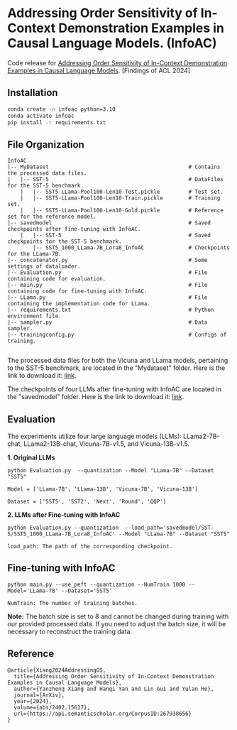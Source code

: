 # Addressing Order Sensitivity of In-Context Demonstration Examples in Causal Language Models. (InfoAC)

Code release for [Addressing Order Sensitivity of In-Context Demonstration Examples in Causal Language Models](https://arxiv.org/abs/2402.15637.pdf). [Findings of ACL 2024]

## Installation
```bash
conda create -n infoac python=3.10
conda activate infoac
pip install -r requirements.txt
```

## File Organization
```
InfoAC
|-- MyDataset                                            # Contains the processed data files.
|   |-- SST-5                                            # DataFiles for the SST-5 benchmark.
    |   |-- SST5-LLama-Pool100-Len10-Test.pickle         # Test set.
    |   |-- SST5-LLama-Pool100-Len10-Train.pickle        # Training set.
    |   |-- SST5-LLama-Pool100-Len10-Gold.pickle         # Reference set for the reference model.
|-- savedmodel                                           # Saved checkpoints after fine-tuning with InfoAC.
    |   |-- SST-5                                        # Saved checkpoints for the SST-5 benchmark.
        |-- SST5_1000_LLama-7B_Lora8_InfoAC              # Checkpoints for the LLama-7B.
|-- concatenator.py                                      # Some settings of dataloader.
|-- Evaluation.py                                        # File containing code for evaluation.
|-- main.py                                              # File containing code for fine-tuning with InfoAC.
|-- LLama.py                                             # File containing the implementation code for LLama.
|-- requirements.txt                                     # Python environment file.
|-- sampler.py                                           # Data sampler.
|-- trainingconfig.py                                    # Configs of training.


```
The processed data files for both the Vicuna and LLama models, pertaining to the SST-5 benchmark, are located in the "Mydataset" folder. Here is the link to download it: [link](https://drive.google.com/file/d/1e3flOwdvnobab1ckKd3SNn9Ic3x4gCpq/view?usp=sharing).

The checkpoints of four LLMs after fine-tuning with InfoAC are located in the "savedmodel" folder. Here is the link to download it: [link](https://drive.google.com/file/d/1ilV48BTX1r5Bs4YEoqf9u3pR5h5XFaNx/view?usp=sharing).

## Evaluation
The experiments utilize four large language models (LLMs): LLama2-7B-chat, LLama2-13B-chat, Vicuna-7B-v1.5, and Vicuna-13B-v1.5.

**1. Original LLMs**

    python Evaluation.py  --quantization --Model "LLama-7B" --Dataset "SST5"

    Model = ['LLama-7B', 'LLama-13B', 'Vicuna-7B', 'Vicuna-13B']

    Dataset = ['SST5', 'SST2', 'Next', 'Round', 'QQP']

**2. LLMs after Fine-tuning with InfoAC**

    python Evaluation.py --quantization  --load_path='savedmodel/SST-5/SST5_1000_LLama-7B_Lora8_InfoAC' --Model "LLama-7B" --Dataset "SST5"

    load_path: The path of the corresponding checkpoint.


## Fine-tuning with InfoAC

    python main.py --use_peft --quantization --NumTrain 1000 --Model='LLama-7B' --Dataset='SST5'
    
    NumTrain: The number of training batches.

**Note:** The batch size is set to 8 and cannot be changed during training with our provided processed data. If you need to adjust the batch size, it will be necessary to reconstruct the training data.



## Reference
```
@article{Xiang2024AddressingOS,
  title={Addressing Order Sensitivity of In-Context Demonstration Examples in Causal Language Models},
  author={Yanzheng Xiang and Hanqi Yan and Lin Gui and Yulan He},
  journal={ArXiv},
  year={2024},
  volume={abs/2402.15637},
  url={https://api.semanticscholar.org/CorpusID:267938656}
}
```

